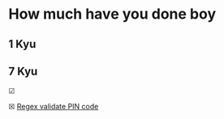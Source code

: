 # How much have you done boy

## 1 Kyu

## 7 Kyu
&#x2611;

&#x2612; [Regex validate PIN code](../notes/main/CodwarsKata/7kyu/Regex%20validate%20PIN%20code.md)
